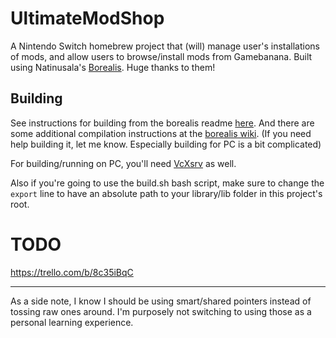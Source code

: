 # UltimateModShop

A Nintendo Switch homebrew project that (will) manage user's installations of mods, and allow users to browse/install mods from Gamebanana.
Built using Natinusala's [Borealis](https://github.com/natinusala/borealis). Huge thanks to them!



## Building
See instructions for building from the borealis readme [here](https://github.com/natinusala/borealis).
And there are some additional compilation instructions at the [borealis wiki](https://github.com/natinusala/borealis/wiki/Additional-compilation-instructions).
(If you need help building it, let me know. Especially building for PC is a bit complicated)

For building/running on PC, you'll need [VcXsrv](https://sourceforge.net/projects/vcxsrv/) as well.

Also if you're going to use the build.sh bash script, make sure to change the `export` line to have an absolute path to your library/lib folder in this project's root.



# TODO

https://trello.com/b/8c35iBqC


-----
As a side note, I know I should be using smart/shared pointers instead of tossing raw ones around. I'm purposely not switching to using those as a personal learning experience.
